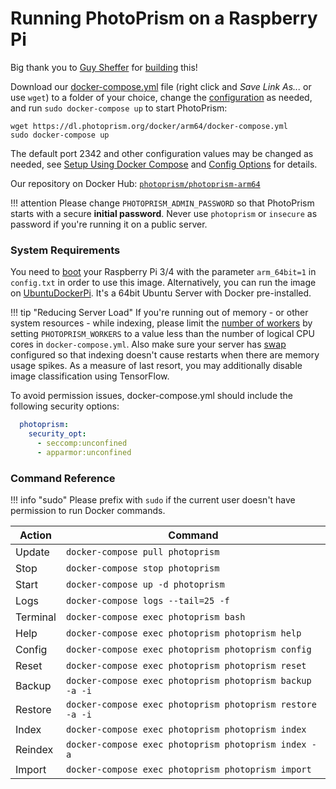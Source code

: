 # Running PhotoPrism on a Raspberry Pi

Big thank you to [Guy Sheffer](https://github.com/guysoft) for
[building](https://github.com/photoprism/photoprism/issues/109) this!

Download our [docker-compose.yml](https://dl.photoprism.org/docker/arm64/docker-compose.yml) file
(right click and *Save Link As...* or use `wget`) to a folder of your choice, 
change the [configuration](config-options.md) as needed, and run `sudo docker-compose up` to start PhotoPrism:

```
wget https://dl.photoprism.org/docker/arm64/docker-compose.yml
sudo docker-compose up
```

The default port 2342 and other configuration values may be changed as needed,
see [Setup Using Docker Compose](docker-compose.md) and [Config Options](config-options.md) for details.

Our repository on Docker Hub: [`photoprism/photoprism-arm64`](https://hub.docker.com/r/photoprism/photoprism-arm64)

!!! attention
    Please change `PHOTOPRISM_ADMIN_PASSWORD` so that PhotoPrism starts with a secure **initial password**.
    Never use `photoprism` or `insecure` as password if you're running it on a public server.

### System Requirements ###

You need to [boot](https://www.raspberrypi.org/documentation/installation/installing-images/README.md)
your Raspberry Pi 3/4 with the parameter `arm_64bit=1` in `config.txt` in order to use this image.
Alternatively, you can run the image on [UbuntuDockerPi](https://github.com/guysoft/UbuntuDockerPi).
It's a 64bit Ubuntu Server with Docker pre-installed.

!!! tip "Reducing Server Load"
    If you're running out of memory - or other system resources - while indexing, please limit the
    [number of workers](https://docs.photoprism.org/getting-started/config-options/) by setting
    `PHOTOPRISM_WORKERS` to a value less than the number of logical CPU cores in `docker-compose.yml`.
    Also make sure your server has [swap](https://opensource.com/article/18/9/swap-space-linux-systems)
    configured so that indexing doesn't cause restarts when there are memory usage spikes.
    As a measure of last resort, you may additionally disable image classification using TensorFlow.

To avoid permission issues, docker-compose.yml should include the following security options:

```yaml
  photoprism:
    security_opt:
      - seccomp:unconfined
      - apparmor:unconfined
```

### Command Reference ###

!!! info "sudo"
    Please prefix with `sudo` if the current user doesn't have permission
    to run Docker commands.

| Action   | Command                                                   |
|----------|-----------------------------------------------------------|
| Update   | `docker-compose pull photoprism`                          |
| Stop     | `docker-compose stop photoprism`                          |
| Start    | `docker-compose up -d photoprism`                         |
| Logs     | `docker-compose logs --tail=25 -f`                        |
| Terminal | `docker-compose exec photoprism bash`                     |
| Help     | `docker-compose exec photoprism photoprism help`          |
| Config   | `docker-compose exec photoprism photoprism config`        |
| Reset    | `docker-compose exec photoprism photoprism reset`         |
| Backup   | `docker-compose exec photoprism photoprism backup -a -i`  |
| Restore  | `docker-compose exec photoprism photoprism restore -a -i` |
| Index    | `docker-compose exec photoprism photoprism index`         |
| Reindex  | `docker-compose exec photoprism photoprism index -a`      |
| Import   | `docker-compose exec photoprism photoprism import`        |
